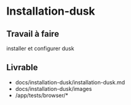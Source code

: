 # Installation-dusk

## Travail à faire

installer et configurer dusk 
## Livrable
- docs/installation-dusk/installation-dusk.md
- docs/installation-dusk/images
- /app/tests/browser/*
